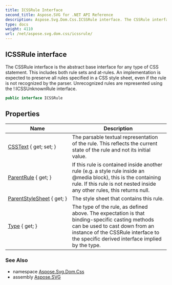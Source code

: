 ```yaml
---
title: ICSSRule Interface
second_title: Aspose.SVG for .NET API Reference
description: Aspose.Svg.Dom.Css.ICSSRule interface. The CSSRule interface is the abstract base interface for any type of CSS statement. This includes both rule sets and at-rules. An implementation is expected to preserve all rules specified in a CSS style sheet even if the rule is not recognized by the parser. Unrecognized rules are represented using the ICSSUnknownRule interface
type: docs
weight: 4110
url: /net/aspose.svg.dom.css/icssrule/
---
```

## ICSSRule interface

The CSSRule interface is the abstract base interface for any type of CSS statement. This includes both rule sets and at-rules. An implementation is expected to preserve all rules specified in a CSS style sheet, even if the rule is not recognized by the parser. Unrecognized rules are represented using the !:ICSSUnknownRule interface.

```csharp
public interface ICSSRule
```

## Properties

| Name | Description |
| --- | --- |
| [CSSText](../../aspose.svg.dom.css/icssrule/csstext/) { get; set; } | The parsable textual representation of the rule. This reflects the current state of the rule and not its initial value. |
| [ParentRule](../../aspose.svg.dom.css/icssrule/parentrule/) { get; } | If this rule is contained inside another rule (e.g. a style rule inside an @media block), this is the containing rule. If this rule is not nested inside any other rules, this returns null. |
| [ParentStyleSheet](../../aspose.svg.dom.css/icssrule/parentstylesheet/) { get; } | The style sheet that contains this rule. |
| [Type](../../aspose.svg.dom.css/icssrule/type/) { get; } | The type of the rule, as defined above. The expectation is that binding-specific casting methods can be used to cast down from an instance of the CSSRule interface to the specific derived interface implied by the type. |

### See Also

* namespace [Aspose.Svg.Dom.Css](../../aspose.svg.dom.css/)
* assembly [Aspose.SVG](../../)
